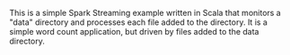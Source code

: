 This is a simple Spark Streaming example written in Scala that monitors a "data" directory and processes each file added to the directory. It is a simple word count application, but driven by files added to the data directory.
